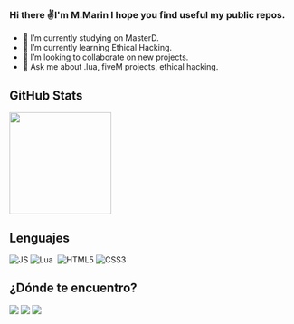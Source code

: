 ### Hi there ✌️I'm M.Marin I hope you find useful my public repos.
 - 🔭 I’m currently studying on MasterD.
 - 🌱 I’m currently learning Ethical Hacking.
 - 👯 I’m looking to collaborate on new projects.
 - 💬 Ask me about .lua, fiveM projects, ethical hacking.

## GitHub Stats
<p align="left">
  <img height="180rem" max-width="49%" src="https://github-readme-stats.vercel.app/api?username=baShMarin&show_icons=true&theme=tokyonight"/>
</p>


 ## Lenguajes


<div align="left">

 ![JS](https://shields.io/badge/JavaScript-F7DF1E?logo=JavaScript&logoColor=000&style=for-the-badge)
![Lua](https://img.shields.io/badge/lua-%232C2D72.svg?style=for-the-badge&logo=lua&logoColor=white)&nbsp;
![HTML5](https://img.shields.io/badge/html5-%23E34F26.svg?style=for-the-badge&logo=html5&logoColor=white)
![CSS3](https://img.shields.io/badge/css3-%231572B6.svg?style=for-the-badge&logo=css3&logoColor=white)


</div>

## ¿Dónde te encuentro?

<div align="left">
  <a href="" target="_blank"><img src="https://img.shields.io/badge/-Linkedin-blue?style=for-the-badge&logo=linkedin&logoColor=white" target="_blank"></a>
<a href="https://discord.gg/ahfkF6ffSX" target="_blank"><img src="https://img.shields.io/badge/Discord-7289DA?style=for-the-badge&logo=discord&logoColor=white" target="_blank"></a>
 <a href="https://bashmarin.github.io" target="_blank"><img src="https://img.shields.io/badge/-Blog-white?style=for-the-badge&logo=github&logoColor=black" target="_blank"></a>
 
 </div>
 
 


